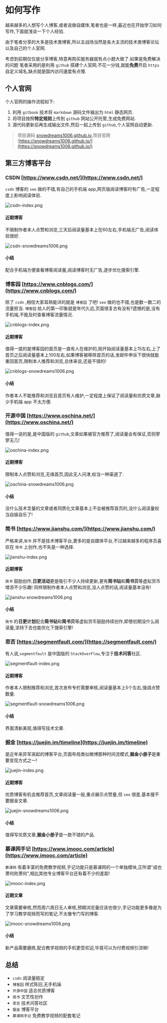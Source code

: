 # 如何写作

越来越多的人想写个人博客,或者说做自媒体,笔者也是一样,最近也在开始学习如何写作,下面就浅谈一下个人经验.

由于笔者分享的大多是技术类博客,所以主战场当然是各大主流的技术类博客论坛以及自己的个人官网.

考虑到前期仅仅是分享博客,特意再购买服务器就有点小题大做了.如果是免费解决的问题
笔者采用的是利用 `github` 搭建个人官网,不花一分钱,就能**免费**开启 `https` 自定义域名,缺点就是国内访问速度有点慢.

## 个人官网

个人官网的操作流程如下:

1. 利用 `gitbook` 技术将 `markdown` 源码文件输出为 `html` 静态网页.
2. 将项目按照**特定规则**上传到 `github` 网站公开托管,生成免费网站.
3. 源代码更新后再生成输出文件,然后一起上传到 `github`,个人官网自动更新.

> 项目源码 [snowdreams1006.github.io](https://github.com/snowdreams1006/snowdreams1006.github.io),项目官网 [https://snowdreams1006.github.io/](https://snowdreams1006.github.io/)

## 第三方博客平台

### CSDN [https://www.csdn.net/](https://www.csdn.net/)

`csdn` 博客的 `seo` 做的不错,有自己的手机端 app,网页版阅读博客时有广告,一定程度上影响阅读体验.

![csdn-index.png](./images/csdn-index.png)

#### 近期博客

不限制作者本人点赞和浏览,三天后阅读量基本上在60左右,手机端无广告,阅读体验很好.

![csdn-snowdreams1006.png](./images/csdn-snowdreams1006.png)

#### 小结

配合手机端方便查看博客阅读量,阅读博客时无广告,逐步优化搜索引擎.

### 博客园 [https://www.cnblogs.com/](https://www.cnblogs.com/)

除了 `csdn` ,相信大家耳熟能详的就是 `博客园` 了吧! `seo` 做的也不错,也是数一数二的流量担当.
`博客园` 给人的第一印象就是年代久远,页面很复古有没有?遗憾的是,没有手机端,不能及时查看博客流量情况.

![cnblogs-index.png](./images/cnblogs-index.png)

#### 近期博客

值得一提的是博客园的首页是一直有人在维护的,刚开始阅读量基本上15左右,上了首页之后阅读量基本上100左右,如果博客被移除首页的话,发邮件申诉下很快就能重回首页,限制本人推荐和浏览,总体来说,还是不错的!

![cnblogs-snowdreams1006.png](./images/cnblogs-snowdreams1006.png)

#### 小结

作者本人不能推荐和浏览且首页有人维护,一定程度上保证了阅读量和优质文章,缺少手机端 app 不太方便.

### 开源中国 [https://www.oschina.net/](https://www.oschina.net/)

值得一说的是,是中国版的 `github`,文章如果被官方推荐了,阅读量会有保证,否则寥寥无几!

![oschina-index.png](./images/oschina-index.png)

#### 近期博客

限制本人点赞和浏览,无缘首页,因此无人问津,权当一种渠道了.

![oschina-snowdreams1006.png](./images/oschina-snowdreams1006.png)

#### 小结

没什么技术含量的文章或者同质化文章基本上不会被推荐首页的,没什么阅读量权当自娱自乐了!

### 简书 [https://www.jianshu.com/](https://www.jianshu.com/)

严格来讲,`简书` 并不是技术博客平台,更多的是自媒体平台,不过越来越多的程序员喜欢在 `简书` 上创作,也不失是一种选择.

![jianshu-index.png](./images/jianshu-index.png)

#### 近期博客

`简书` 鼓励创作,**日更活动**更是吸引不少人持续更新,更有**简书钻**和**简书贝**等虚拟货币增添不少乐趣!
同样限制作者本人点赞和浏览,没人点赞的话,阅读量基本没有!

![jianshu-snowdreams1006.png](./images/jianshu-snowdreams1006.png)

#### 小结

`简书` 的**日更计划**配合**简书钻**和**简书贝**等虚拟货币鼓励持续创作,即使初期没什么阅读量,坚持下去也能优化下搜索引擎!

### 思否 [https://segmentfault.com/](https://segmentfault.com/)

有人说,`segmentfault` 是中国版的 `StackOverFlow`,专注于**技术问答**社区.

![segmentfault-index.png](./images/segmentfault-index.png)

#### 近期博客

作者本人限制推荐和浏览,首次发布专栏需要审核,阅读量基本上5个左右,强调点赞数量.

![segmentfault-snowdreams1006.png](./images/segmentfault-snowdreams1006.png)

#### 小结

界面清新美观,值得写技术文章.

### 掘金 [https://juejin.im/timeline](https://juejin.im/timeline)

是近年来异军突起的博客平台,页面布局类似微博那种时间流模式,**掘金小册子**是重要变现方式之一!

![juejin-index.png](./images/juejin-index.png)

#### 近期博客

优质博客有机会推荐首页,文章阅读量一般,重点展示点赞量,但 `seo` 很差,基本搜不要掘金文章.

![juejin-snowdreams1006.png](./images/juejin-snowdreams1006.png)

#### 小结

值得写优质文章,**掘金小册子**是一款不错的产品.

### 慕课网手记 [https://www.imooc.com/article](https://www.imooc.com/article)

`慕课网` 有着丰富的免费教学视频,手记功能只是慕课网的一个单独模块,正所谓"成也萧何败萧何",相比其他专业博客平台还有着不少的差距!

![imooc-index.png](./images/imooc-index.png)

#### 近期文章

文章需要审核,然而周六周日无人审核,预期浏览量应该也很少,手记功能更多像是为了学习教学视频而写的笔记,不太像专门写的博客.

![imooc-snowdreams1006.png](./images/imooc-snowdreams1006.png)

#### 小结

新产品需要磨练,配合教学视频的手机更受欢迎,毕竟可以为付费视频引流嘛!

## 总结

- `csdn` 阅读量稳定
- `博客园` 样式陈旧,无手机端
- `开源中国` 适合优质博客
- `简书` 文艺性创作
- `思否` 技术问答社区
- `掘金` 博客平台
- `慕课网手记` 免费教学视频的配套笔记


